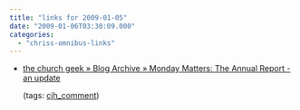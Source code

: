 ```yaml
---
title: "links for 2009-01-05"
date: "2009-01-06T03:30:09.000"
categories: 
  - "chriss-omnibus-links"
---
```


- [the church geek » Blog Archive » Monday Matters: The Annual Report - an update](http://www.thechurchgeek.com/archives/1028#comment-29465)
    
    (tags: [cjh\_comment](http://delicious.com/hubbsc/cjh_comment))
